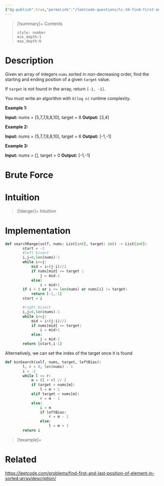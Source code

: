 ```yaml
---
{"dg-publish":true,"permalink":"/leetcode-questions/lc-34-find-first-and-last-position-of-element-in-sorted-array/","title":"LC 34. Find First and Last Position of Element in Sorted Array","tags":["lc-medium","binary-search"]}
---
```



>[!summary]+ Contents
>```toc
>style: number
>min_depth:1
>max_depth:6
>```

# Description
Given an array of integers `nums` sorted in non-decreasing order, find the starting and ending position of a given `target` value.

If `target` is not found in the array, return `[-1, -1]`.

You must write an algorithm with `O(log n)` runtime complexity.

**Example 1:**

**Input:** nums = [5,7,7,8,8,10], target = 8
**Output:** [3,4]

**Example 2:**

**Input:** nums = [5,7,7,8,8,10], target = 6
**Output:** [-1,-1]

**Example 3:**

**Input:** nums = [], target = 0
**Output:** [-1,-1]
# Brute Force
# Intuition

>[!danger]+ Intuition

# Implementation
```python
def searchRange(self, nums: List[int], target: int) -> List[int]:
        start = -1
        #left bisect
        i,j=0,len(nums)-1
        while i<=j:
            mid = i+(j-i)//2
            if nums[mid] >= target :
                j = mid-1
            else:
                i = mid+1
        if i < 0 or i >= len(nums) or nums[i] != target:
            return [-1,-1]
        start = i

        #right bisect
        i,j=0,len(nums)-1
        while i<=j:
            mid = i+(j-i)//2
            if nums[mid] <= target:
                i = mid+1
            else:
                j = mid-1
        return [start,i-1]
```

Alternatively, we can set the index of the target once it is found
```python
def binSearch(self, nums, target, leftBias):
        l, r = 0, len(nums) - 1
        i = -1
        while l <= r:
            m = (l + r) // 2
            if target > nums[m]:
                l = m + 1
            elif target < nums[m]:
                r = m - 1
            else:
                i = m
                if leftBias:
                    r = m - 1
                else:
                    l = m + 1
        return i
```

>[!example]+ 


# Related
https://leetcode.com/problems/find-first-and-last-position-of-element-in-sorted-array/description/